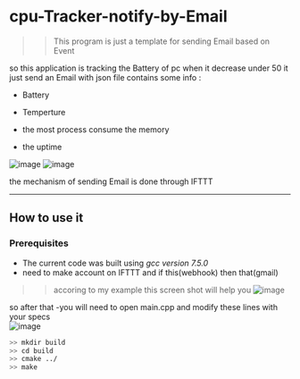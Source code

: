 # cpu-Tracker-notify-by-Email

>> This program is just a template for sending Email based on Event 

so this application is tracking the Battery of  pc when it decrease under 50 it just send an Email with json file contains some info : 

- Battery 

- Temperture

- the most process consume the memory 

- the uptime 

![image](https://user-images.githubusercontent.com/66727825/183441368-e58de2c4-6e19-4be1-908e-4a332c142203.png)
![image](https://user-images.githubusercontent.com/66727825/183441287-863719c9-837a-4316-a09f-228ab02868af.png)


the mechanism of sending Email is done through IFTTT 

------

## How to use it

### Prerequisites
- The current code was built using *gcc version 7.5.0*
- need to make account on IFTTT and if this(webhook) then that(gmail)
>> accoring to my example this screen shot will help you 
![image](https://user-images.githubusercontent.com/66727825/183442396-e29e3f15-46ce-4ff3-863c-9fd74d00e52a.png)


so after that
-you will need to open main.cpp and modify these lines with your specs  
![image](https://user-images.githubusercontent.com/66727825/183442574-bdbab4da-db28-4506-82ca-bd3c92f502ad.png)

```bash
>> mkdir build
>> cd build
>> cmake ../
>> make
```
